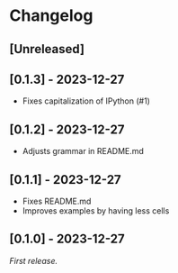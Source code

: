 # Changelog

## [Unreleased]

## [0.1.3] - 2023-12-27

- Fixes capitalization of IPython (#1)

## [0.1.2] - 2023-12-27

- Adjusts grammar in README.md

## [0.1.1] - 2023-12-27

- Fixes README.md
- Improves examples by having less cells

## [0.1.0] - 2023-12-27

_First release._
